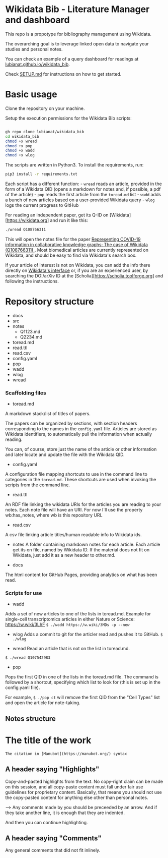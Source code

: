 # Wikidata Bib - Literature Manager and dashboard

This repo is a propotype for bibliography management using Wikidata. 

The overarching goal is to leverage linked open data to navigate your studies and personal notes. 

You can check an example of a query dashboard for readings at [lubianat.github.io/wikidata_bib](https://lubianat.github.io/wikidata_bib).

Check [SETUP.md]("./SETUP.md") for instructions on how to get started. 
# Basic usage

Clone the repository on your machine. 

Setup the execution permissions for the Wikidata Bib scripts:

```bash

gh repo clone lubianat/wikidata_bib
cd wikidata_bib
chmod +x wread
chmod +x pop
chmod +x wadd
chmod +x wlog
```

The scripts are written in Python3. To install the requirements, run:

```bash
pip3 install -r requirements.txt
```

Each script has a different function: 
    - `wread`  reads an article, provided in the form of a Wikidata QID (opens a markdown for notes and, if possible, a pdf of the article)
    - `pop` reads the first article from the `toread.md` list
    - `wadd` adds a bunch of new articles based on a user-provided Wikidata query
    - `wlog` logs the current progress to GitHub

For reading an independent paper, get its Q-ID on [Wikidata][https://wikidata.org] and run it like this:


```bash
./wread Q108766311
```

This will open the notes file for the paper [Representing COVID-19 information in collaborative knowledge graphs: The case of Wikidata (Q108766311)
](https://www.wikidata.org/wiki/Q108766311). Most biomedical articles are currently represented on Wikidata, and should be easy to find via Wikidata's search box. 

If your article of interest is not on Wikidata, you can add the info there directly on [Wikidata's interface](https://www.wikidata.org/wiki/Special:NewItem) or, if you are an experienced user, by searching the DOI/arXiv ID at the [Scholia][https://scholia.toolforge.org] and following the instructions. 


# Repository structure
- docs
- src
- notes
    - Q1123.md
    - Q2234.md
- toread.md
- read.ttl
- read.csv
- config.yaml
- pop
- wadd
- wlog
- wread

### Scaffolding files

- toread.md

A markdown stack/list of titles of papers.

The papers can be organized by sections, with section headers corresponding to the names in the `config.yaml` file.
Articles are stored as Wikidata identifiers, to automatically pull the information when actually reading. 

You can, of course, store just the name of the article or other information and later locate and update the file with the Wikidata QID. 


- config.yaml

A configuration file mapping shortcuts to use in the command line to categories in the `toread.md`. These shortcuts are used when invoking the scripts from the command line.


- read.ttl

An RDF file linking the wikidata URIs for the articles you are reading to your notes. 
Each note file will have an URI. For now I`ll use the property wb:has_notes, where wb is this repository URL

- read.csv 

A csv file linking article titles/human readable info to Wikidata ids.

- notes
A folder containing markdown notes for each article. Each article get its on file, named by Wikidata ID. 
If the material does not fit on Wikidata, just add it as a new header to other.md.

- docs
  
The html content for GitHub Pages, providing analytics on what has been read. 

### Scripts for use

- wadd

Adds a set of new articles to one of the lists in toread.md. Example for single-cell transcriptomics articles in either Nature or Science: https://w.wiki/3LhF
`$ ./wadd https://w.wiki/3MDs -p --new`

- wlog
Adds a commit to git for the articler read and pushes it to GitHub.
`$ ./wlog`

- wread
Read an article that is not on the list in toread.md. 

`$ ./wread Q107542983`

- pop

Pops the first QID in one of the lists in the toread.md file. The command is followed by a shortcut, specifying which list to look for (this is set up in the config.yaml file). 

For example, `$ ./pop ct` will remove the first QID from the "Cell Types" list and open the article for note-taking.

## Notes structure

# The title of the work
    The citation in [Manubot](https://manubot.org/) syntax

## A header saying "Highlights"

Copy-and-pasted highlights from the text. No copy-right claim can be made on this session, and all copy-paste content must fall under fair use guidelines for proprietary content. Basically, that means you should not use the copy-pasted content for anything else other than personal notes.

--> Any comments made by you should be preceeded by an arrow. And
    if they take another line, it is enough that they are indented.

And then you can continue highlighting.

## A header saying "Comments"

Any general comments that did not fit inlinely. 

